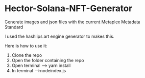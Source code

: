 # Hector-Solana-NFT-Generator
Generate images and json files with the current Metaplex Metadata Standard

I used the hashlips art engine generator to makes this.

Here is how to use it:
1. Clone the repo
2. Open the folder containing the repo
3. Open terminal --> yarn install
4. In terminal -->nodeindex.js
